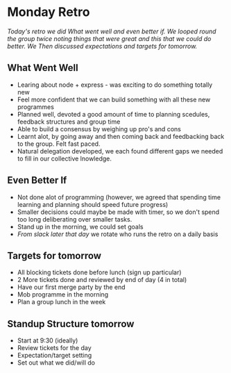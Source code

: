 # Monday Retro 

*Today's retro we did What went well and even better if. We looped round the group twice noting things that were
 great and this that we could do better.
 We Then discussed expectations and targets for tomorrow.*

## What Went Well

- Learing about node + express - was exciting to do something totally new 
- Feel more confident that we can build something with all these new programmes
- Planned well, devoted a good amount of time to planning scedules, feedback structures and group time
- Able to build a consensus by weighing up pro's and cons
- Learnt alot, by going away and then coming back and feedbacking back to the group. Felt fast paced. 
- Natural delegation developed, we each found different gaps we needed to fill in our collective lnowledge.

## Even Better If
  
 - Not done alot of programming (however, we agreed that spending time learning and planning should speed future progress)
 - Smaller decisions could maybe be made with timer, so we don't spend too long deliberating over smaller tasks.
 - Stand up in the morning, we could set goals 
 - *From slack later that day* we rotate who runs the retro on a daily basis
 
 ## Targets for tomorrow
 
  - All blocking tickets done before lunch (sign up particular)
  - 2 More tickets done and reviewed by end of day (4 in total)
  - Have our first merge party by the end
  - Mob programme in the morning
  - Plan a group lunch in the week 

## Standup Structure tomorrow
  - Start at 9:30 (ideally)
  - Review tickets for the day 
  - Expectation/target setting
  - Set out what we did/will do

  
